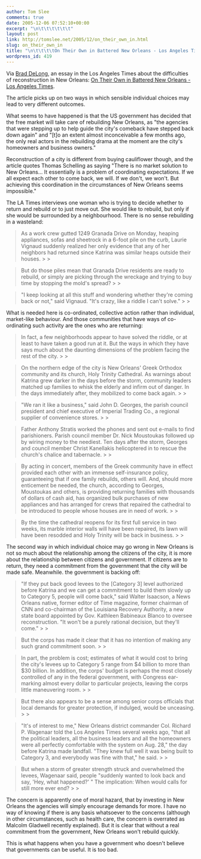 ```yaml
---
author: Tom Slee
comments: true
date: 2005-12-06 07:52:10+00:00
excerpt: "\n\t\t\t\t\t\t"
layout: post
link: http://tomslee.net/2005/12/on_their_own_in.html
slug: on_their_own_in
title: "\n\t\t\t\tOn Their Own in Battered New Orleans - Los Angeles Times\t\t"
wordpress_id: 419
---
```



				

Via [Brad DeLong](http://delong.typepad.com/sdj/2005/12/a_very_good_lon.html), an essay in the Los Angeles Times about the difficulties of reconstruction in New Orleans: [On Their Own in Battered New Orleans - Los Angeles Times](http://www.latimes.com/news/nationworld/nation/la-na-orleansrisk4dec04,0,7970585,full.story?coll=la-home-headlines).




The article picks up on two ways in which sensible individual choices may lead to very different outcomes. 




What seems to have happened is that the US government has decided that the free market will take care of rebuilding New Orleans, as "the agencies that were stepping up to help guide the city's comeback have stepped back down again" and "[t]o an extent almost inconceivable a few months ago, the only real
actors in the rebuilding drama at the moment are the city's homeowners
and business owners."




Reconstruction of a city is different from buying cauliflower though, and the article quotes Thomas Schelling as saying "There is no market solution to New Orleans... It essentially is a problem of coordinating expectations. If
we all expect each other to come back, we will. If we don't, we won't. But achieving this coordination in the circumstances of New Orleans seems impossible."




The LA Times interviews one woman who is trying to decide whether to return and rebuild or to just move out. She would like to rebuild, but only if she would be surrounded by a neighbourhood. There is no sense rebuilding in a wasteland:

<blockquote>As a work crew gutted 1249 Granada Drive on Monday, heaping appliances,
sofas and sheetrock in a 6-foot pile on the curb, Laurie Vignaud
suddenly realized her only evidence that any of her neighbors had
returned since Katrina was similar heaps outside their houses.
> 
> </blockquote>

<blockquote>But do those piles mean that Granada Drive residents are ready to
rebuild, or simply are picking through the wreckage and trying to buy
time by stopping the mold's spread?
> 
> </blockquote>




<blockquote>"I keep looking at all this stuff and wondering whether they're
coming back or not," said Vignaud. "It's crazy, like a riddle I can't
solve."
> 
> </blockquote>




What is needed here is co-ordinated, collective action rather than individual, market-like behaviour. And those communities that have ways of co-ordinating such activity are the ones who are returning:

<blockquote>In fact, a few neighborhoods appear to have solved the riddle, or
at least to have taken a good run at it. But the ways in which they
have says much about the daunting dimensions of the problem facing the
rest of the city.
> 
> </blockquote>




<blockquote>On the northern edge of the city is New Orleans' Greek Orthodox
community and its church, Holy Trinity Cathedral. As warnings about
Katrina grew darker in the days before the storm, community leaders
matched up families to whisk the elderly and infirm out of danger. In
the days immediately after, they mobilized to come back again.
> 
> </blockquote>




<blockquote>"We ran it like a business," said John D. Georges, the parish
council president and chief executive of Imperial Trading Co., a
regional supplier of convenience stores.
> 
> </blockquote>




<blockquote>Father Anthony Stratis worked the phones and sent out e-mails to
find parishioners. Parish council member Dr. Nick Moustoukas followed
up by wiring money to the neediest. Ten days after the storm, Georges
and council member Christ Kanellakis helicoptered in to rescue the
church's chalice and tabernacle.
> 
> </blockquote>




<blockquote>By acting in concert, members of the Greek community have in
effect provided each other with an immense self-insurance policy,
guaranteeing that if one family rebuilds, others will. And, should more
enticement be needed, the church, according to Georges, Moustoukas and
others, is providing returning families with thousands of dollars of
cash aid, has organized bulk purchases of new appliances and has
arranged for crews that repaired the cathedral to be introduced to
people whose houses are in need of work.
> 
> </blockquote>




<blockquote>By the time the cathedral reopens for its first full service in
two weeks, its marble interior walls will have been repaired, its lawn
will have been resodded and Holy Trinity will be back in business.
> 
> </blockquote>

The second way in which individual choice may go wrong in New Orleans is not so much about the relationship among the citizens of the city, it is more about the relationship between citizens and government. If citizens are to return, they need a commitment from the government that the city will be made safe. Meanwhile. the government is backing off:

<blockquote>"If they put back good levees to the [Category 3] level authorized
before Katrina and we can get a commitment to build them slowly up to
Category 5, people will come back," said Walter Isaacson, a News
Orleans native, former editor of Time magazine, former chairman of CNN
and co-chairman of the Louisiana Recovery Authority, a new state board
appointed by Gov. Kathleen Babineaux Blanco to oversee reconstruction.
"It won't be a purely rational decision, but they'll come."
> 
> </blockquote>




<blockquote>
But the corps has made it clear that it has no intention of making any such grand commitment soon.
> 
> </blockquote>




<blockquote>In part, the problem is cost; estimates of what it would cost to
bring the city's levees up to Category 5 range from $4 billion to more
than $30 billion. In addition, the corps' budget is perhaps the most
closely controlled of any in the federal government, with Congress
ear-marking almost every dollar to particular projects, leaving the
corps little maneuvering room.
> 
> </blockquote>




<blockquote>But there also appears to be a sense among senior corps officials
that local demands for greater protection, if indulged, would be
unceasing.
> 
> </blockquote>




<blockquote>"It's of interest to me," New Orleans district commander Col.
Richard P. Wagenaar told the Los Angeles Times several weeks ago, "that
all the political leaders, all the business leaders and all the
homeowners were all perfectly comfortable with the system on Aug. 28,"
the day before Katrina made landfall. "They knew full well it was being
built to Category 3, and everybody was fine with that," he said.
> 
> </blockquote>




<blockquote>But when a storm of greater strength struck and overwhelmed the
levees, Wagenaar said, people "suddenly wanted to look back and say,
'Hey, what happened?' " The implication: When would calls for still
more ever end?
> 
> </blockquote>




The concern is apparently one of moral hazard, that by investing in New Orleans the agencies will simply encourage demands for more. I have no way of knowing if there is any basis whatsoever to the concerns (although in other circumstances, such as health care, the concern is overrated as Malcolm Gladwell recently explained). But it is clear that without a real commitment from the government, New Orleans won't rebuild quickly.




This is what happens when you have a government who doesn't believe that governments can be useful. It is too bad.


		
